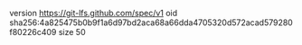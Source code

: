 version https://git-lfs.github.com/spec/v1
oid sha256:4a825475b0b9f1a6d97bd2aca68a66dda4705320d572acad579280f80226c409
size 50
